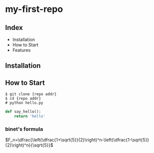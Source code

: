 # my-first-repo

## Index

- Installation
- How to Start
- Features

## Installation

## How to Start

```shell
$ git clone {repo addr}
$ cd {repo addr}
# python hello.py
```

```python
def say_hello():
	return 'hello'
```

### binet's formula

$F_n=\dfrac{\left(\dfrac{1+\sqrt{5}}{2}\right)^n-\left(\dfrac{1-\sqrt{5}}{2}\right)^n}{\sqrt{5}}$

